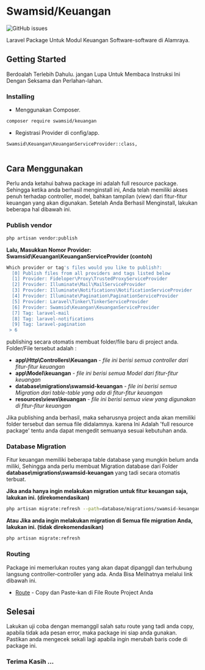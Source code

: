 # Swamsid/Keuangan

![GitHub issues](https://img.shields.io/github/issues/swamsid/keuangan.svg)

Laravel Package Untuk Modul Keuangan Software-software di Alamraya.

## Getting Started

Berdoalah Terlebih Dahulu. 
jangan Lupa Untuk Membaca Instruksi Ini Dengan Seksama dan Perlahan-lahan.

### Installing

- Menggunakan Composer.

```bash
composer require swamsid/keuangan
```

- Registrasi Provider di config/app.

```bash
Swamsid\Keuangan\KeuanganServiceProvider::class,
	
```

## Cara Menggunakan
Perlu anda ketahui bahwa package ini adalah full resource package. Sehingga ketika anda berhasil menginstall ini, Anda telah memiliki akses penuh terhadap controller, model, bahkan tampilan (view) dari fitur-fitur keuangan yang akan digunakan. Setelah Anda Berhasil Menginstall, lakukan beberapa hal dibawah ini.

### Publish vendor
```bash
php artisan vendor:publish
```
**Lalu, Masukkan Nomor Provider: Swamsid\Keuangan\KeuanganServiceProvider (contoh)**
```bash
Which provider or tag's files would you like to publish?:
  [0] Publish files from all providers and tags listed below
  [1] Provider: Fideloper\Proxy\TrustedProxyServiceProvider
  [2] Provider: Illuminate\Mail\MailServiceProvider
  [3] Provider: Illuminate\Notifications\NotificationServiceProvider
  [4] Provider: Illuminate\Pagination\PaginationServiceProvider
  [5] Provider: Laravel\Tinker\TinkerServiceProvider
  [6] Provider: Swamsid\Keuangan\KeuanganServiceProvider
  [7] Tag: laravel-mail
  [8] Tag: laravel-notifications
  [9] Tag: laravel-pagination
 > 6
```

publishing secara otomatis membuat folder/file baru di project anda. Folder/File tersebut adalah : 

* **app\Http\Controllers\Keuangan** - *file ini berisi semua controller dari fitur-fitur keuangan*
* **app\Model\keuangan** - *file ini berisi semua Model dari fitur-fitur keuangan*
* **database\migrations\swamsid-keuangan** - *file ini berisi semua Migration dari table-table yang ada di fitur-fitur keuangan*
* **resources\views\keuangan** - *file ini berisi semua view yang digunakan di fitur-fitur keuangan*

Jika publishing anda berhasil, maka seharusnya project anda akan memiliki folder tersebut dan semua file didalamnya. karena Ini Adalah 'full resource package' tentu anda dapat mengedit semuanya sesuai kebutuhan anda.

### Database Migration
Fitur keuangan memiliki beberapa table database yang mungkin belum anda miliki, Sehingga anda perlu membuat Migration database dari Folder **database\migrations\swamsid-keuangan** yang tadi secara otomatis terbuat.

**Jika anda hanya ingin melakukan migration untuk fitur keuangan saja, lakukan ini. (direkomendasikan)**
```bash
php artisan migrate:refresh --path=database/migrations/swamsid-keuangan
```

**Atau Jika anda ingin melakukan migration di Semua file migration Anda, lakukan ini. (tidak direkomendasikan)**
```bash
php artisan migrate:refresh
```
### Routing
Package ini memerlukan routes yang akan dapat dipanggil dan terhubung langsung controller-controller yang ada. Anda Bisa Melihatnya melalui link dibawah ini. 

* [Route](https://docs.google.com/document/d/1pJ9SJi7ZSvH_qpoaDEf-mQ6YRg4COojfPHqasISEL7U/edit?usp=sharing) - Copy dan Paste-kan di File Route Project Anda

## Selesai
Lakukan uji coba dengan memanggil salah satu route yang tadi anda copy, apabila tidak ada pesan error, maka package ini siap anda gunakan. Pastikan anda mengecek sekali lagi apabila ingin merubah baris code di package ini.

### Terima Kasih ...